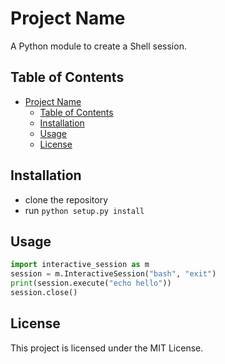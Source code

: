 # Project Name

A Python module to create a Shell session.

## Table of Contents

- [Project Name](#project-name)
  - [Table of Contents](#table-of-contents)
  - [Installation](#installation)
  - [Usage](#usage)
  - [License](#license)

## Installation

- clone the repository
- run `python setup.py install`

## Usage

```python
import interactive_session as m
session = m.InteractiveSession("bash", "exit")
print(session.execute("echo hello"))
session.close()

```

## License

This project is licensed under the MIT License.
